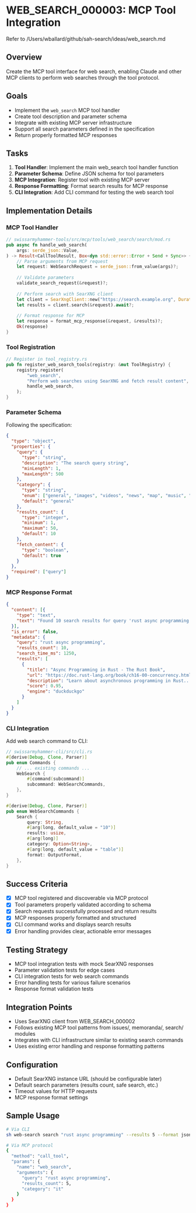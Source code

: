 # WEB_SEARCH_000003: MCP Tool Integration

Refer to /Users/wballard/github/sah-search/ideas/web_search.md

## Overview
Create the MCP tool interface for web search, enabling Claude and other MCP clients to perform web searches through the tool protocol.

## Goals
- Implement the `web_search` MCP tool handler
- Create tool description and parameter schema
- Integrate with existing MCP server infrastructure
- Support all search parameters defined in the specification
- Return properly formatted MCP responses

## Tasks
1. **Tool Handler**: Implement the main web_search tool handler function
2. **Parameter Schema**: Define JSON schema for tool parameters
3. **MCP Integration**: Register tool with existing MCP server
4. **Response Formatting**: Format search results for MCP response
5. **CLI Integration**: Add CLI command for testing the web search tool

## Implementation Details

### MCP Tool Handler
```rust
// swissarmyhammer-tools/src/mcp/tools/web_search/search/mod.rs
pub async fn handle_web_search(
    args: serde_json::Value,
) -> Result<CallToolResult, Box<dyn std::error::Error + Send + Sync>> {
    // Parse arguments from MCP request
    let request: WebSearchRequest = serde_json::from_value(args)?;
    
    // Validate parameters
    validate_search_request(&request)?;
    
    // Perform search with SearXNG client
    let client = SearXngClient::new("https://search.example.org", Duration::from_secs(30))?;
    let results = client.search(&request).await?;
    
    // Format response for MCP
    let response = format_mcp_response(&request, &results)?;
    Ok(response)
}
```

### Tool Registration
```rust
// Register in tool_registry.rs
pub fn register_web_search_tools(registry: &mut ToolRegistry) {
    registry.register(
        "web_search",
        "Perform web searches using SearXNG and fetch result content",
        handle_web_search,
    );
}
```

### Parameter Schema
Following the specification:
```json
{
  "type": "object",
  "properties": {
    "query": {
      "type": "string",
      "description": "The search query string",
      "minLength": 1,
      "maxLength": 500
    },
    "category": {
      "type": "string", 
      "enum": ["general", "images", "videos", "news", "map", "music", "it", "science", "files"],
      "default": "general"
    },
    "results_count": {
      "type": "integer",
      "minimum": 1,
      "maximum": 50, 
      "default": 10
    },
    "fetch_content": {
      "type": "boolean",
      "default": true
    }
  },
  "required": ["query"]
}
```

### MCP Response Format
```json
{
  "content": [{
    "type": "text",
    "text": "Found 10 search results for query 'rust async programming'"  
  }],
  "is_error": false,
  "metadata": {
    "query": "rust async programming",
    "results_count": 10,
    "search_time_ms": 1250,
    "results": [
      {
        "title": "Async Programming in Rust - The Rust Book",
        "url": "https://doc.rust-lang.org/book/ch16-00-concurrency.html", 
        "description": "Learn about asynchronous programming in Rust...",
        "score": 0.95,
        "engine": "duckduckgo"
      }
    ]
  }
}
```

### CLI Integration
Add web search command to CLI:
```rust
// swissarmyhammer-cli/src/cli.rs
#[derive(Debug, Clone, Parser)]
pub enum Commands {
    // ... existing commands ...
    WebSearch {
        #[command(subcommand)]
        subcommand: WebSearchCommands,
    },
}

#[derive(Debug, Clone, Parser)]
pub enum WebSearchCommands {
    Search {
        query: String,
        #[arg(long, default_value = "10")]
        results: usize,
        #[arg(long)]
        category: Option<String>,
        #[arg(long, default_value = "table")]
        format: OutputFormat,
    },
}
```

## Success Criteria
- [x] MCP tool registered and discoverable via MCP protocol
- [x] Tool parameters properly validated according to schema
- [x] Search requests successfully processed and return results
- [x] MCP responses properly formatted and structured
- [x] CLI command works and displays search results
- [x] Error handling provides clear, actionable error messages

## Testing Strategy
- MCP tool integration tests with mock SearXNG responses
- Parameter validation tests for edge cases
- CLI integration tests for web search commands
- Error handling tests for various failure scenarios
- Response format validation tests

## Integration Points
- Uses SearXNG client from WEB_SEARCH_000002
- Follows existing MCP tool patterns from issues/, memoranda/, search/ modules
- Integrates with CLI infrastructure similar to existing search commands
- Uses existing error handling and response formatting patterns

## Configuration
- Default SearXNG instance URL (should be configurable later)
- Default search parameters (results count, safe search, etc.)
- Timeout values for HTTP requests
- MCP response format settings

## Sample Usage
```bash
# Via CLI
sh web-search search "rust async programming" --results 5 --format json

# Via MCP protocol  
{
  "method": "call_tool",
  "params": {
    "name": "web_search",
    "arguments": {
      "query": "rust async programming",
      "results_count": 5,
      "category": "it"
    }
  }
}
```